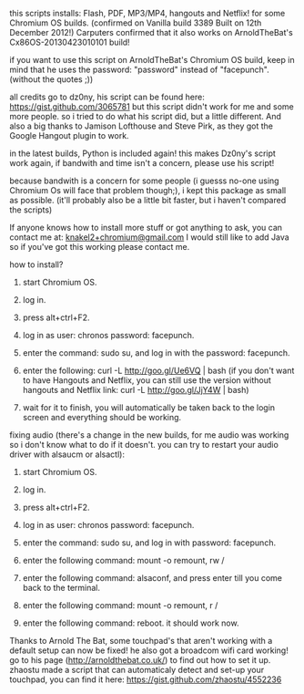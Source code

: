 this scripts installs: Flash, PDF, MP3/MP4, hangouts and Netflix! for some Chromium OS builds. (confirmed on Vanilla build 3389 Built on 12th December 2012!)
Carputers confirmed that it also works on ArnoldTheBat's Cx86OS-20130423010101 build!

if you want to use this script on ArnoldTheBat's Chromium OS build, keep in mind that he uses the password: "password" instead of "facepunch". (without the quotes ;))

all credits go to dz0ny, his script can be found here: https://gist.github.com/3065781
but this script didn't work for me and some more people. so i tried to do what his script did, but a little different.
And also a big thanks to Jamison Lofthouse and Steve Pirk, as they got the Google Hangout plugin to work.

in the latest builds, Python is included again! this makes Dz0ny's script work again, if bandwith and time isn't a concern, please use his script!

because bandwith is a concern for some people (i guesss no-one using Chromium Os will face that problem though;), i kept this package as small as possible. (it'll probably also be a little bit faster, but i haven't compared the scripts)

If anyone knows how to install more stuff or got anything to ask, you can contact me at: knakel2+chromium@gmail.com
I would still like to add Java so if you've got this working please contact me.

how to install?

1. start Chromium OS.

2. log in.

3. press alt+ctrl+F2.

4. log in as user: chronos password: facepunch.

5. enter the command: sudo su, and log in with the password: facepunch.

6. enter the following: curl -L http://goo.gl/Ue6VQ | bash (if you don't want to have Hangouts and Netflix, you can still use the version without hangouts and Netflix link: curl -L http://goo.gl/JjY4W | bash)

7. wait for it to finish, you will automatically be taken back to the login screen and everything should be working.

fixing audio (there's a change in the new builds, for me audio was working so i don't know what to do if it doesn't. you can try to restart your audio driver with alsaucm or alsactl):

1. start Chromium OS.

2. log in.

3. press alt+ctrl+F2.

4. log in as user: chronos password: facepunch.

5. enter the command: sudo su, and log in with password: facepunch.

6. enter the following command: mount -o remount, rw /

7. enter the following command: alsaconf, and press enter till you come back to the terminal.

8. enter the following command: mount -o remount, r /

9. enter the following command: reboot. it should work now.


Thanks to Arnold The Bat, some touchpad's that aren't working with a default setup can now be fixed! he also got a broadcom wifi card working! go to his page (http://arnoldthebat.co.uk/) to find out how to set it up.
 zhaostu made a script that can automaticaly detect and set-up your touchpad, you can find it here: https://gist.github.com/zhaostu/4552236